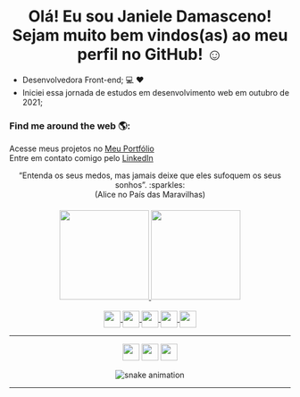 # <h1 align="center"> Olá! Eu sou Janiele Damasceno! <br> Sejam muito bem vindos(as) ao meu perfil no GitHub! :relaxed: </h1>

- Desenvolvedora Front-end; :computer: :heart:
- Iniciei essa jornada de estudos em desenvolvimento web em outubro de 2021;

### Find me around the web 🌎: <a href="https://github.com/janieledamasceno"></a>

Acesse meus projetos no <a href="https://janieledamasceno-site.vercel.app/"> Meu Portfólio</a> <br>
Entre em contato comigo pelo <a href="https://www.linkedin.com/in/janiele-damasceno-bispo-40695b192/"> LinkedIn</a>

<div align="center"
- <h4> “Entenda os seus medos, mas jamais deixe que eles sufoquem os seus sonhos”. :sparkles: <br> (Alice no País das Maravilhas) <h4>
  </div>

<div align="center">
  <a href="https://github.com/janieledamasceno">
  <img height="160em" src="https://github-readme-stats.vercel.app/api?username=janieledamasceno&show_icons=true&theme=midnight-purple&include_all_commits=true&count_private=true"/>
  <img height="160em" src="https://github-readme-stats.vercel.app/api/top-langs/?username=janieledamasceno&layout=compact&langs_count=7&theme=midnight-purple"/>
</div>

<div align="center"><br>
  <img align="center" height="30" src="https://img.shields.io/badge/HTML5-E34F26?style=for-the-badge&logo=html5&logoColor=white">
  <img align="center" height="30" src="https://img.shields.io/badge/CSS3-1572B6?style=for-the-badge&logo=css3&logoColor=white">
  <img align="center" height="30" src="https://img.shields.io/badge/JavaScript-F7DF1E?style=for-the-badge&logo=javascript&logoColor=black">
   <img align="center" height="30" src="https://img.shields.io/badge/Bootstrap-563D7C?style=for-the-badge&logo=bootstrap&logoColor=white">
   <img align="center" height="30" src="https://img.shields.io/badge/Visual_Studio_Code-0078D4?style=for-the-badge&logo=visual%20studio%20code&logoColor=white">
</div>
<hr>
<div align="center">
    <a href="https://www.linkedin.com/in/janiele-damasceno-bispo-40695b192/" target="_blank" style='align:center'><img height="30" src="https://img.shields.io/badge/LinkedIn-0077B5?style=for-the-badge&logo=linkedin&logoColor=white&link=https://www.linkedin.com/in/janiele-damasceno-bispo-40695b192//)](https://www.linkedin.com/in/janiele-damasceno-bispo-40695b192/)"_blank"></a>
      <a href="mailto:"janieledamasceno97@gmail.com" "alt="gmail" target="_blank"> <img height="30" <img src="https://img.shields.io/badge/Gmail-D14836?style=for-the-badge&logo=gmail&logoColor=white&mailto:"janieledamasceno97@gmail.com"></a>
  <a href="https://www.instagram.com/damasc_j/" alt="github" target="_blank"> <img height="30" <img src="https://img.shields.io/badge/Instagram-E4405F?style=for-the-badge&logo=instagram&logoColor=white"></a>
  
  ![snake animation](https://github.com/janieledamasceno/janieledamasceno/blob/output/github-contribution-grid-snake.svg)
 <hr>

